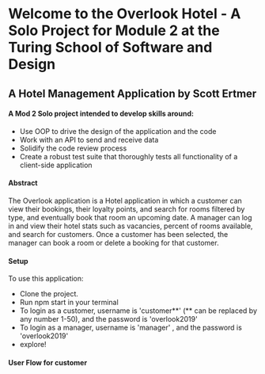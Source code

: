 # Welcome to the Overlook Hotel - A Solo Project for Module 2 at the Turing School of Software and Design
## A Hotel Management Application by Scott Ertmer


#### A Mod 2 Solo project intended to develop skills around:
* Use OOP to drive the design of the application and the code
* Work with an API to send and receive data
* Solidify the code review process
* Create a robust test suite that thoroughly tests all functionality of a client-side application

#### Abstract
The Overlook application is a Hotel application in which a customer can view their bookings, their loyalty points, and search for rooms filtered by type, and eventually book that room an upcoming date. A manager can log in and view their hotel stats such as vacancies, percent of rooms available, and search for customers. Once a customer has been selected, the manager can book a room or delete a booking for that customer.

#### Setup
To use this application:

 - Clone the project.
 - Run npm start in your terminal
 - To login as a customer, username is 'customer**' (** can be replaced by any number 1-50), and the password is 'overlook2019'
 - To login as a manager, username is 'manager' , and the password is 'overlook2019'
 - explore!

#### User Flow for customer


